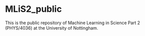 # MLiS2_public

This is the public repository of Machine Learning in Science Part 2 (PHYS/4036) at the University of Nottingham. 

